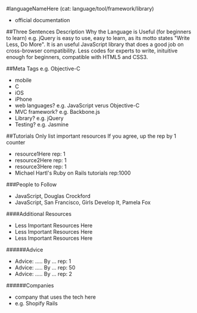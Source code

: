 #languageNameHere (cat: language/tool/framework/library)
- official documentation

##Three Sentences Description Why the Language is Useful (for beginners to learn)
e.g. jQuery is easy to use, easy to learn, as its motto states "Write Less, Do More". It is an useful JavaScript library that does a good job on cross-browser compatibility. Less codes for experts to write, inituitive enough for beginners, compatible with HTML5 and CSS3. 

##Meta Tags e.g. Objective-C
- mobile
- C
- iOS
- iPhone
- web languages? e.g. JavaScript verus Objective-C
- MVC framework? e.g. Backbone.js
- Library? e.g. jQuery
- Testing? e.g. Jasmine

##Tutorials
Only list important resources
If you agree, up the rep by 1 counter
- resource1Here rep: 1
- resource2Here rep: 1
- resource3Here rep: 1
- Michael Hartl's Ruby on Rails tutorials rep:1000

###People to Follow
- JavaScript, Douglas Crockford
- JavaScript, San Francisco, Girls Develop It, Pamela Fox


####Additional Resources
- Less Important Resources Here
- Less Important Resources Here
- Less Important Resources Here

######Advice
- Advice: ..... By ... rep: 1
- Advice: ..... By ... rep: 50
- Advice: ..... By ... rep: 2

######Companies
- company that uses the tech here
- e.g. Shopify Rails